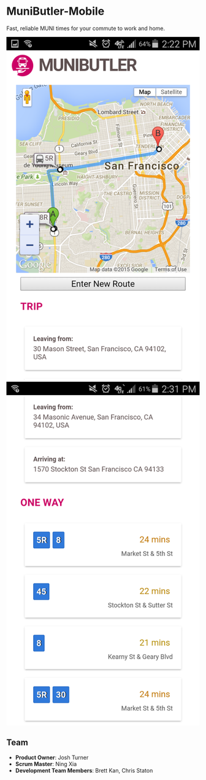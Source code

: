 # MuniButler-Mobile

Fast, reliable MUNI times for your commute to work and home.

![alt tag](/screenshots/muniButlerMobile1.png)
![alt tag](/screenshots/muniButlerMobile2.png)

## Team

  - __Product Owner__: Josh Turner
  - __Scrum Master__: Ning Xia
  - __Development Team Members__: Brett Kan, Chris Staton
  